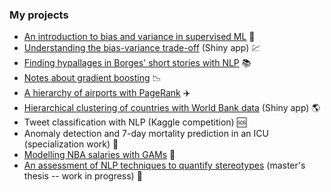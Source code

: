 ### My projects

* [An introduction to bias and variance in supervised ML](http://ftvalentini.github.io/misc-notebooks/bias-variance.html) :twisted_rightwards_arrows:
* [Understanding the bias-variance trade-off](https://ftvalentini.shinyapps.io/overfitting_app/) (Shiny app) :chart:
* [Finding hypallages in Borges' short stories with NLP](https://github.com/ftvalentini/misc-notebooks/blob/master/borges_hipalages.ipynb) :books:
* [Notes about gradient boosting](http://ftvalentini.github.io/misc-notebooks/gradient-boosting.html) :chart_with_downwards_trend:
* [A hierarchy of airports with PageRank](http://ftvalentini.github.io/misc-notebooks/pagerank.html) :airplane:
* [Hierarchical clustering of countries with World Bank data](https://ftvalentini.shinyapps.io/hclust-app/) (Shiny app) :earth_americas:
* Tweet classification with NLP (Kaggle competition) :sos:
* Anomaly detection and 7-day mortality prediction in an ICU (specialization work) :hospital:
* [Modelling NBA salaries with GAMs](http://fbetteo.github.io) :basketball:
* [An assessment of NLP techniques to quantify stereotypes](https://github.com/ftvalentini/tesis-BiasNLP#measuring-stereotypes-in-corpora) (master's thesis -- work in progress) :memo:
